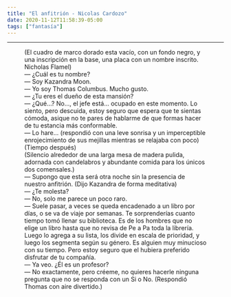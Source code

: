 ```yaml
---
title: "El anfitrión - Nicolas Cardozo"
date: 2020-11-12T11:58:39-05:00
tags: ["fantasía"]
---
```

<hr>


<figure class="cuento">

(El cuadro de marco dorado esta vacío, con un fondo negro, y una inscripción en la base, una placa con un nombre inscrito.<br>
Nicholas Flamel)<br>
&mdash; ¿Cuál es tu nombre?<br>
&mdash; Soy Kazandra Moon.<br>
&mdash; Yo soy Thomas Columbus. Mucho gusto.<br>
&mdash; ¿Tu eres el dueño de esta mansión?<br>
&mdash; ¿Qué...? No..., el jefe está... ocupado en este momento. Lo siento, pero descuida, estoy seguro que espera que te sientas cómoda, asique no te pares de hablarme de que formas hacer de tu estancia más conformable.<br>
&mdash; Lo hare... (respondió con una leve sonrisa y un imperceptible enrojecimiento de sus mejillas mientras se relajaba con poco)<br>
(Tiempo después)<br>
(Silencio alrededor de una larga mesa de madera pulida, adornada con candelabros y abundante comida para los únicos dos comensales.)<br>
&mdash; Supongo que esta será otra noche sin la presencia de nuestro anfitrión. (Dijo Kazandra de forma meditativa)<br>
&mdash; ¿Te molesta?<br>
&mdash; No, solo me parece un poco raro.<br>
&mdash; Suele pasar, a veces se queda encadenado a un libro por días, o se va de viaje por semanas. Te sorprenderías cuanto tiempo tomó llenar su biblioteca. Es de los hombres que no elige un libro hasta que no revisa de Pe a Pa toda la librería. Luego lo agrega a su lista, los divide en escala de prioridad, y luego los segmenta según su género. Es alguien muy minucioso con su tiempo. Pero estoy seguro que el hubiera preferido disfrutar de tu compañía.<br>
&mdash; Ya veo. ¿Él es un profesor?<br>
&mdash; No exactamente, pero créeme, no quieres hacerle ninguna pregunta que no se responda con un Si o No. (Respondió Thomas con aire divertido.)<br>

</figure>
